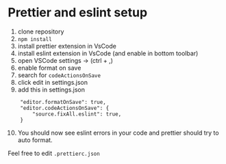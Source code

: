# Prettier and eslint setup

1. clone repository
2. `npm install`
3. install prettier extension in VsCode
4. install eslint extension in VsCode (and enable in bottom toolbar)
5. open VSCode settings -> (ctrl + ,)
6. enable format on save
7. search for `codeActionsOnSave`
8. click edit in settings.json
9. add this in settings.json

```
    "editor.formatOnSave": true,
    "editor.codeActionsOnSave": {
        "source.fixAll.eslint": true,
    }
```

10. You should now see eslint errors in your code and prettier should try to auto format.

Feel free to edit `.prettierc.json`
